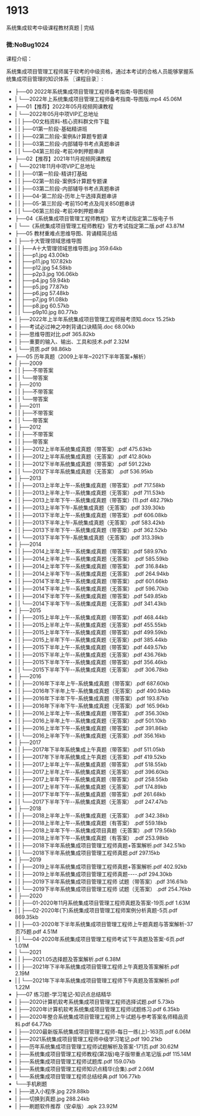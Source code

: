 # 1913
系统集成软考中级课程教材真题 | 完结
### 微:NoBug1024 


课程介绍：

系统集成项目管理工程师属于软考的中级资格，通过本考试的合格人员能够掌握系统集成项目管理的知识体系
〖课程目录〗:

- ├──00 2022年系统集成项目管理工程师备考指南-导图视频  
- |   └──2022年上系统集成项目管理工程师备考指南-导图版.mp4  45.06M
- ├──01【推荐】2022年05月视频网课教程  
- |   └──2022年05月中项VIP汇总地址  
- |   |   ├──00文档资料-核心资料群文件下载  
- |   |   ├──01第一阶段-基础精讲班  
- |   |   ├──02第二阶段-案例&计算题专题课  
- |   |   ├──03第二阶段-内部辅导书考点真题串讲  
- |   |   └──04第三阶段-考前冲刺押题串讲  
- ├──02【推荐】2021年11月视频网课教程  
- |   └──2021年11月中项VIP汇总地址  
- |   |   ├──01第一阶段-精讲打基础  
- |   |   ├──02第一阶段-案例$计算题专题课  
- |   |   ├──03第二阶段-内部辅导书考点真题串讲  
- |   |   ├──04-第二阶段-历年上午选择真题串讲  
- |   |   ├──05-第三阶段-考前150考点及闯关850题串讲  
- |   |   └──06第三阶段-考前冲刺押题串讲  
- ├──04《系统集成项目管理工程师教程》官方考试指定第二版电子书  
- |   └──《系统集成项目管理工程师教程》官方考试指定第二版.pdf  43.87M
- ├──05 教材重难点思维导图、背诵精简总结  
- |   ├──十大管理领域思维导图  
- |   |   ├──A十大管理领域思维导图.jpg  359.64kb
- |   |   ├──p1.jpg  43.00kb
- |   |   ├──p11.jpg  107.82kb
- |   |   ├──p12.jpg  54.58kb
- |   |   ├──p2p3.jpg  106.06kb
- |   |   ├──p4.jpg  59.94kb
- |   |   ├──p5.jpg  77.87kb
- |   |   ├──p6.jpg  57.48kb
- |   |   ├──p7.jpg  91.08kb
- |   |   ├──p8.jpg  60.57kb
- |   |   └──p9p10.jpg  80.77kb
- |   ├──2022年上半年系统集成项目管理工程师报考须知.docx  15.25kb
- |   ├──考试必过神之冲刺背诵口诀精简.doc  68.00kb
- |   ├──思维导图对比.pdf  365.82kb
- |   ├──重要的输入、输出、工具和技术.pdf  2.32M
- |   └──资质.pdf  98.86kb
- ├──05 历年真题（2009上半年~2021下半年答案+解析）  
- |   ├──2009  
- |   |   ├──不带答案  
- |   |   └──带答案  
- |   ├──2010  
- |   |   ├──不带答案  
- |   |   └──带答案  
- |   ├──2011  
- |   |   ├──不带答案  
- |   |   └──带答案  
- |   ├──2012  
- |   |   ├──不带答案  
- |   |   ├──带答案  
- |   |   ├──2012上半年系统集成真题（带答案）.pdf  475.63kb
- |   |   ├──2012上半年系统集成真题（无答案）.pdf  412.80kb
- |   |   ├──2012下半年系统集成真题（带答案）.pdf  591.22kb
- |   |   └──2012下半年系统集成真题（无答案） .pdf  536.95kb
- |   ├──2013  
- |   |   ├──2013上半年上午--系统集成真题（带答案）.pdf  717.58kb
- |   |   ├──2013上半年上午--系统集成真题（无答案）.pdf  711.53kb
- |   |   ├──2013上半年下午--系统集成真题（带答案）(1).pdf  482.79kb
- |   |   ├──2013上半年下午-系统集成真题（无答案）.pdf  339.30kb
- |   |   ├──2013下半年上午--系统集成真题（带答案）.pdf  606.08kb
- |   |   ├──2013下半年上午-系统集成真题（无答案）.pdf  583.42kb
- |   |   ├──2013下半年下午--系统集成真题（带答案）.pdf  362.52kb
- |   |   └──2013下半年下午-系统集成真题（无答案）.pdf  313.39kb
- |   ├──2014  
- |   |   ├──2014上半年上午--系统集成真题（带答案）.pdf  589.97kb
- |   |   ├──2014上半年上午--系统集成真题（无答案） .pdf  585.59kb
- |   |   ├──2014上半年下午--系统集成真题（带答案） .pdf  316.84kb
- |   |   ├──2014上半年下午--系统集成真题（无答案） .pdf  264.94kb
- |   |   ├──2014下半年上午--系统集成真题（带答案） .pdf  601.66kb
- |   |   ├──2014下半年上午--系统集成真题（无答案）  .pdf  596.70kb
- |   |   ├──2014下半年下午--系统集成真题（带答案）.pdf  549.85kb
- |   |   └──2014下半年下午--系统集成真题（无答案）.pdf  341.43kb
- |   ├──2015  
- |   |   ├──2015上半年上午--系统集成真题（带答案）.pdf  468.44kb
- |   |   ├──2015上半年上午--系统集成真题（无答案）.pdf  455.55kb
- |   |   ├──2015上半年下午--系统集成真题（带答案）.pdf  499.59kb
- |   |   ├──2015上半年下午--系统集成真题（无答案）.pdf  385.44kb
- |   |   ├──2015下半年上午--系统集成真题（带答案）.pdf  449.57kb
- |   |   ├──2015下半年上午--系统集成真题（无答案）.pdf  436.76kb
- |   |   ├──2015下半年下午--系统集成真题（带答案）.pdf  356.46kb
- |   |   └──2015下半年下午--系统集成真题（无答案） .pdf  306.78kb
- |   ├──2016  
- |   |   ├──2016年下半年上午-系统集成真题（带答案）.pdf  687.60kb
- |   |   ├──2016年下半年上午-系统集成真题（无答案）.pdf  490.94kb
- |   |   ├──2016年下半年下午-系统集成真题（带答案）.pdf  193.87kb
- |   |   ├──2016年下半年下午-系统集成真题（无答案）.pdf  165.96kb
- |   |   ├──2016上半年上午--系统集成真题（带答案） .pdf  356.30kb
- |   |   ├──2016上半年上午--系统集成真题（无答案） .pdf  501.10kb
- |   |   ├──2016上半年下午--系统集成真题（带答案） .pdf  391.86kb
- |   |   └──2016上半年下午--系统集成真题（无答案）.pdf  356.16kb
- |   ├──2017  
- |   |   ├──2017年下半年系统集成上午真题（带答案）.pdf  511.05kb
- |   |   ├──2017年下半年系统集成上午真题（无答案）.pdf  419.52kb
- |   |   ├──2017上半年上午--系统集成真题（带答案） .pdf  518.55kb
- |   |   ├──2017上半年上午--系统集成真题（无答案）  .pdf  396.60kb
- |   |   ├──2017上半年下午--系统集成真题（带答案） .pdf  258.55kb
- |   |   ├──2017上半年下午--系统集成真题（无答案）  .pdf  174.89kb
- |   |   ├──2017下半年下午--系统集成真题（带答案）.pdf  261.68kb
- |   |   └──2017下半年下午--系统集成真题（无答案）  .pdf  247.47kb
- |   ├──2018  
- |   |   ├──2018上半年上午--系统集成真题（无答案）  .pdf  342.38kb
- |   |   ├──2018上半年上午--系统集成真题（有答案） .pdf  559.18kb
- |   |   ├──2018上半年下午--系统集成项目真题（无答案）.pdf  179.56kb
- |   |   ├──2018上半年下午--系统集成真题（有答案） .pdf  253.98kb
- |   |   ├──2018下半年系统集成项目管理工程师真题+答案解析.pdf  342.51kb
- |   |   └──2018下半年系统集成项目管理工程师真题.pdf  297.15kb
- |   ├──2019  
- |   |   ├──2019上半年系统集成项目管理工程师真题+答案解析.pdf  402.92kb
- |   |   ├──2019上半年系统集成项目管理工程师真题----.pdf  294.30kb
- |   |   ├──2019下半年系统集成项目管理工程师  试题（带答案）.pdf  316.61kb
- |   |   └──2019下半年系统集成项目管理工程师  试题（无答案） .pdf  254.76kb
- |   ├──2020  
- |   |   ├──01-2020年11月系统集成项目管理工程师真题及答案-19页.pdf  1.63M
- |   |   ├──02-2020年(下)系统集成项目管理工程师案例分析真题-5页.pdf  869.35kb
- |   |   ├──03-2020年下半年系统集成项目管理工程师上午题真题与答案解析-37页75题.pdf  4.51M
- |   |   └──04-2020年系统集成项目管理工程师考试下午真题及答案-6页.pdf  1.01M
- |   └──2021  
- |   |   ├──2021.05选择题及答案解析.pdf  6.38M
- |   |   ├──2021年下半年系统集成项目管理工程师上午真题及答案解析.pdf  2.19M
- |   |   └──2021年下半年系统集成项目管理工程师下午真题及答案解析.pdf  1.22M
- ├──07 练习题-学习笔记-知识点总结精华  
- |   ├──2020计算机软考系统集成项目管理工程师选择试题.pdf  5.73kb
- |   ├──2020年计算机软考系统集成项目管理工程师试题练习.pdf  6.35kb
- |   ├──2020年整合系统集成项目管理工程师上午试题与参考答案名师精品资料.pdf  64.77kb
- |   ├──2020最新版系统集成项目管理工程师-每日一练(上)-163页.pdf  6.06M
- |   ├──2021系统集成项目管理工程师中级学习笔记.pdf  190.21kb
- |   ├──历年系统集成项目管理工程师试题解析及答案-171页.pdf  30.62M
- |   ├──系统集成项目管理工程师教程(第2版)电子版带重点笔记版.pdf  115.14M
- |   ├──系统集成项目管理工程师试题库.pdf  159.07kb
- |   ├──系统集成项目管理工程师知识点精华(合集).pdf  2.06M
- |   └──系统集成项目管理工程师总结经典.pdf  106.77kb
- └──手机刷题  
- |   ├──进入小程序.jpg  229.88kb
- |   ├──切换到真题.jpg  288.24kb
- |   ├──刷题软件推荐（安卓版）.apk  23.92M

